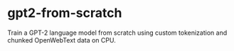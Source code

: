 # gpt2-from-scratch
Train a GPT-2 language model from scratch using custom tokenization and chunked OpenWebText data on CPU.
